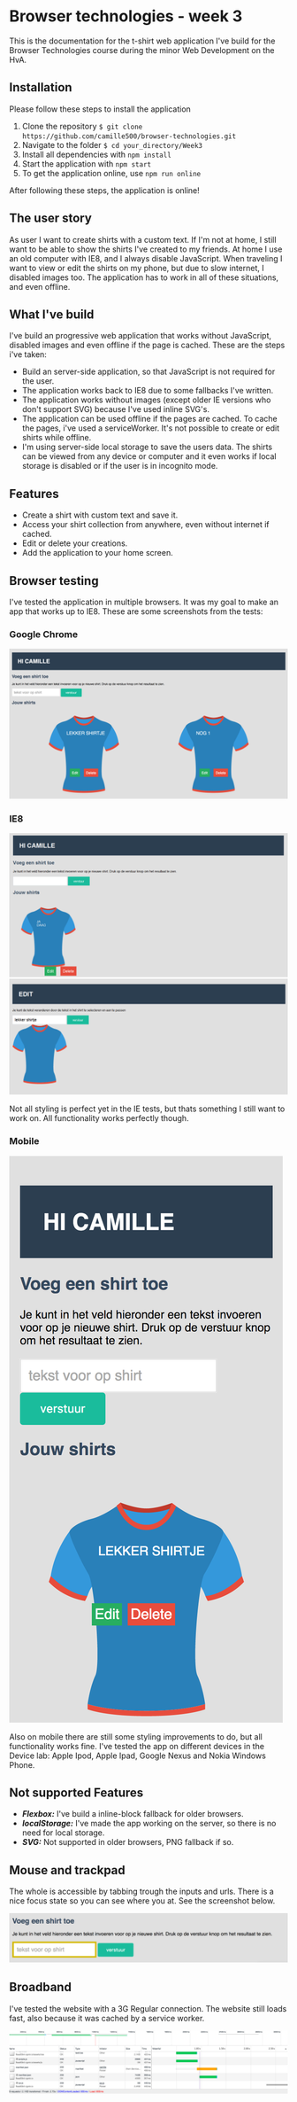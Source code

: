 # Browser technologies - week 3

This is the documentation for the t-shirt web application I've build for the Browser Technologies course during the minor Web Development on the HvA.

## Installation

Please follow these steps to install the application

1. Clone the repository ```$ git clone https://github.com/camille500/browser-technologies.git```
2. Navigate to the folder ```$ cd your_directory/Week3```
3. Install all dependencies with ```npm install```
4. Start the application with ```npm start```
5. To get the application online, use ```npm run online```

After following these steps, the application is online!

## The user story

As user I want to create shirts with a custom text. If I'm not at home, I still want to be able to show the shirts I've created to my friends. At home I use an old computer with IE8, and I always disable JavaScript. When traveling I want to view or edit the shirts on my phone, but due to slow internet, I disabled images too. The application has to work in all of these situations, and even offline.

## What I've build

I've build an progressive web application that works without JavaScript, disabled images and even offline if the page is cached. These are the steps i've taken:

- Build an server-side application, so that JavaScript is not required for the user.
- The application works back to IE8 due to some fallbacks I've written.
- The application works without images (except older IE versions who don't support SVG) because I've used inline SVG's.
- The application can be used offline if the pages are cached. To cache the pages, i've used a serviceWorker. It's not possible to create or edit shirts while offline.
- I'm using server-side local storage to save the users data. The shirts can be viewed from any device or computer and it even works if local storage is disabled or if the user is in incognito mode.

## Features

- Create a shirt with custom text and save it.
- Access your shirt collection from anywhere, even without internet if cached.
- Edit or delete your creations.
- Add the application to your home screen.

## Browser testing

I've tested the application in multiple browsers. It was my goal to make an app that works up to IE8. These are some screenshots from the tests:

### Google Chrome
![Chrome](images/1.png)

### IE8
![IE8](images/2.png)
![IE8](images/3.png)

Not all styling is perfect yet in the IE tests, but thats something I still want to work on. All functionality works perfectly though.

### Mobile
![Mobile](images/4.png)

Also on mobile there are still some styling improvements to do, but all functionality works fine.
I've tested the app on different devices in the Device lab: Apple Ipod, Apple Ipad, Google Nexus and Nokia Windows Phone.

## Not supported Features

- ***Flexbox:*** I've build a inline-block fallback for older browsers.
- ***localStorage:*** I've made the app working on the server, so there is no need for local storage.
- ***SVG:*** Not supported in older browsers, PNG fallback if so.

## Mouse and trackpad

The whole is accessible by tabbing trough the inputs and urls. There is a nice focus state so you can see where you at. See the screenshot below.

![Focus state](images/6.png)

## Broadband

I've tested the website with a 3G Regular connection. The website still loads fast, also because it was cached by a service worker.

![Broadband](images/7.png)
